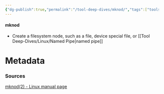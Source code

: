 ```yaml
---
{"dg-publish":true,"permalink":"/tool-deep-dives/mknod/","tags":["tools_sec"]}
---
```


#### mknod
- Create a filesystem node, such as a file, device special file, or [[Tool Deep-Dives/Linux/Named Pipe\|named pipe]]






# Metadata

### Sources
[mknod(2) - Linux manual page](https://man7.org/linux/man-pages/man2/mknod.2.html)